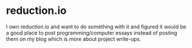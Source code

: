reduction.io
============

I own reduction.io and want to do something with it and figured it would be a good place to post programming/computer essays instead of posting them on my blog which is more about project write-ups.
